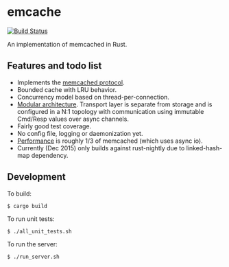 # emcache

[![Build Status](https://travis-ci.org/numerodix/emcache.svg?branch=master)](https://travis-ci.org/numerodix/emcache)

An implementation of memcached in Rust.


## Features and todo list

* Implements the [memcached protocol](doc/Protocol-support.md).
* Bounded cache with LRU behavior.
* Concurrency model based on thread-per-connection.
* [Modular architecture](doc/Architecture.md). Transport layer is separate from storage and is configured in a N:1 topology with communication using immutable Cmd/Resp values over async channels.
* Fairly good test coverage.
* No config file, logging or daemonization yet.
* [Performance](pyemc/ABOUT.md) is roughly 1/3 of memcached (which uses async io).
* Currently (Dec 2015) only builds against rust-nightly due to linked-hash-map dependency.


## Development

To build:

    $ cargo build

To run unit tests:

    $ ./all_unit_tests.sh

To run the server:
    
    $ ./run_server.sh
